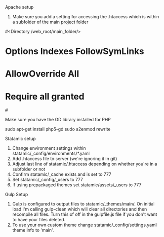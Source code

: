 Apache setup

1) Make sure you add a setting for accessing the .htaccess which is within a subfolder of the main project folder

#<Directory /web_root/main_folder/>
#       Options Indexes FollowSymLinks
#        AllowOverride All  
#       Require all granted
#</Directory>

Make sure you have the GD library installed for PHP

sudo apt-get install php5-gd
sudo a2enmod rewrite

Statamic setup

1) Change environment settings within statamic/_config/environments/*.yaml
2) Add .htaccess file to server (we're ignoring it in git)
3) Adjust last line of statamic/.htaccess depending on whether you're in a subfolder or not
4) Confirm statamic/_cache exists and is set to 777
5) Set statamic/_config/_users to 777
5) If using prepackaged themes set statamic/assets/_users to 777

Gulp Setup

1) Gulp is configured to output files to statamic/_themes/main/. On initial load I'm calling gulp-clean which will clear all directories and then recompile all files. Turn this of off in the gulpfile.js file if you don't want to have your files deleted. 
2) To use your own custom theme change statamic/_config/settings.yaml theme info to 'main'.